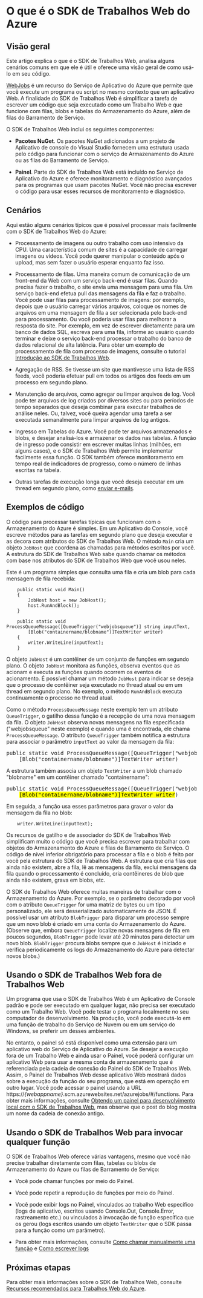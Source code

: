 <properties 
	pageTitle="O que é o SDK de Trabalhos Web do Azure" 
	description="Uma introdução ao SDK de Trabalhos Web do Azure. Explica o que é o SDK, cenários típicos em que ele é útil e exemplos de código." 
	services="app-service\web, storage" 
	documentationCenter=".net" 
	authors="tdykstra" 
	manager="wpickett" 
	editor="jimbe"/>

<tags 
	ms.service="app-service-web" 
	ms.workload="web" 
	ms.tgt_pltfrm="na" 
	ms.devlang="na" 
	ms.topic="article" 
	ms.date="06/29/2015" 
	ms.author="tdykstra"/>

# O que é o SDK de Trabalhos Web do Azure

## <a id="overview"></a>Visão geral

Este artigo explica o que é o SDK de Trabalhos Web, analisa alguns cenários comuns em que ele é útil e oferece uma visão geral de como usá-lo em seu código.

[WebJobs](websites-webjobs-resources.md) é um recurso do Serviço de Aplicativo do Azure que permite que você execute um programa ou script no mesmo contexto que um aplicativo Web. A finalidade do SDK de Trabalhos Web é simplificar a tarefa de escrever um código que seja executado como um Trabalho Web e que funcione com filas, blobs e tabelas do Armazenamento do Azure, além de filas do Barramento de Serviço.

O SDK de Trabalhos Web inclui os seguintes componentes:

* **Pacotes NuGet**. Os pacotes NuGet adicionados a um projeto de Aplicativo de console do Visual Studio fornecem uma estrutura usada pelo código para funcionar com o serviço de Armazenamento do Azure ou as filas do Barramento de Serviço.   
  
* **Painel**. Parte do SDK de Trabalhos Web está incluído no Serviço de Aplicativo do Azure e oferece monitoramento e diagnóstico avançados para os programas que usam pacotes NuGet. Você não precisa escrever o código para usar esses recursos de monitoramento e diagnóstico.

## <a id="scenarios"></a>Cenários

Aqui estão alguns cenários típicos que é possível processar mais facilmente com o SDK de Trabalhos Web do Azure:

* Processamento de imagens ou outro trabalho com uso intensivo da CPU. Uma característica comum de sites é a capacidade de carregar imagens ou vídeos. Você pode querer manipular o conteúdo após o upload, mas sem fazer o usuário esperar enquanto faz isso.

* Processamento de filas. Uma maneira comum de comunicação de um front-end da Web com um serviço back-end é usar filas. Quando precisa fazer o trabalho, o site envia uma mensagem para uma fila. Um serviço back-end efetua pull das mensagens da fila e faz o trabalho. Você pode usar filas para processamento de imagens: por exemplo, depois que o usuário carregar vários arquivos, coloque os nomes de arquivos em uma mensagem de fila a ser selecionada pelo back-end para processamento. Ou você poderia usar filas para melhorar a resposta do site. Por exemplo, em vez de escrever diretamente para um banco de dados SQL, escreva para uma fila, informe ao usuário quando terminar e deixe o serviço back-end processar o trabalho do banco de dados relacional de alta latência. Para obter um exemplo de processamento de fila com processo de imagens, consulte o tutorial [Introdução ao SDK de Trabalhos Web](websites-dotnet-webjobs-sdk-get-started.md).

* Agregação de RSS. Se tivesse um site que mantivesse uma lista de RSS feeds, você poderia efetuar pull em todos os artigos dos feeds em um processo em segundo plano.

* Manutenção de arquivos, como agregar ou limpar arquivos de log. Você pode ter arquivos de log criados por diversos sites ou para períodos de tempo separados que deseja combinar para executar trabalhos de análise neles. Ou, talvez, você queira agendar uma tarefa a ser executada semanalmente para limpar arquivos de log antigos.

* Ingresso em Tabelas do Azure. Você pode ter arquivos armazenados e blobs, e desejar analisá-los e armazenar os dados nas tabelas. A função de ingresso pode consistir em escrever muitas linhas (milhões, em alguns casos), e o SDK de Trabalhos Web permite implementar facilmente essa função. O SDK também oferece monitoramento em tempo real de indicadores de progresso, como o número de linhas escritas na tabela.

* Outras tarefas de execução longa que você deseja executar em um thread em segundo plano, como [enviar e-mails](https://github.com/victorhurdugaci/AzureWebJobsSamples/tree/master/SendEmailOnFailure).

## <a id="code"></a> Exemplos de código

O código para processar tarefas típicas que funcionam com o Armazenamento do Azure é simples. Em um Aplicativo do Console, você escreve métodos para as tarefas em segundo plano que deseja executar e as decora com atributos do SDK de Trabalhos Web. O método `Main` cria um objeto `JobHost` que coordena as chamadas para métodos escritos por você. A estrutura do SDK de Trabalhos Web sabe quando chamar os métodos com base nos atributos do SDK de Trabalhos Web que você usou neles.

Este é um programa simples que consulta uma fila e cria um blob para cada mensagem de fila recebida:

		public static void Main()
		{
		    JobHost host = new JobHost();
		    host.RunAndBlock();
		}

		public static void ProcessQueueMessage([QueueTrigger("webjobsqueue")] string inputText, 
            [Blob("containername/blobname")]TextWriter writer)
		{
		    writer.WriteLine(inputText);
		}

O objeto `JobHost` é um contêiner de um conjunto de funções em segundo plano. O objeto `JobHost` monitora as funções, observa eventos que as acionam e executa as funções quando ocorrem os eventos de acionamento. É possível chamar um método `JobHost` para indicar se deseja que o processo de contêiner seja executado no thread atual ou em um thread em segundo plano. No exemplo, o método `RunAndBlock` executa continuamente o processo no thread atual.

Como o método `ProcessQueueMessage` neste exemplo tem um atributo `QueueTrigger`, o gatilho dessa função é a recepção de uma nova mensagem da fila. O objeto `JobHost` observa novas mensagens na fila especificada ("webjobsqueue" neste exemplo) e quando uma é encontrada, ele chama `ProcessQueueMessage`. O atributo `QueueTrigger` também notifica a estrutura para associar o parâmetro `inputText` ao valor da mensagem da fila:

<pre class="prettyprint">public static void ProcessQueueMessage([QueueTrigger("webjobsqueue")]] <mark>string inputText</mark>, 
    [Blob("containername/blobname")]TextWriter writer)</pre>

A estrutura também associa um objeto `TextWriter` a um blob chamado "blobname" em um contêiner chamado "containername":

<pre class="prettyprint">public static void ProcessQueueMessage([QueueTrigger("webjobsqueue")]] string inputText, 
    <mark>[Blob("containername/blobname")]TextWriter writer</mark>)</pre>

Em seguida, a função usa esses parâmetros para gravar o valor da mensagem da fila no blob:

		writer.WriteLine(inputText);

Os recursos de gatilho e de associador do SDK de Trabalhos Web simplificam muito o código que você precisa escrever para trabalhar com objetos do Armazenamento do Azure e filas de Barramento de Serviço. O código de nível inferior obrigatório para processar a fila e o blob é feito por você pela estrutura do SDK de Trabalhos Web. A estrutura que cria filas que ainda não existem, abre a fila, lê as mensagens da fila, exclui mensagens da fila quando o processamento é concluído, cria contêineres de blob que ainda não existem, grava em blobs, etc.

O SDK de Trabalhos Web oferece muitas maneiras de trabalhar com o Armazenamento do Azure. Por exemplo, se o parâmetro decorado por você com o atributo `QueueTrigger` for uma matriz de bytes ou um tipo personalizado, ele será desserializado automaticamente de JSON. É possível usar um atributo `BlobTrigger` para disparar um processo sempre que um novo blob é criado em uma conta do Armazenamento do Azure. (Observe que, embora `QueueTrigger` localize novas mensagens de fila em poucos segundos, `BlobTrigger` pode levar até 20 minutos para detectar um novo blob. `BlobTrigger` procura blobs sempre que o `JobHost` é iniciado e verifica periodicamente os logs do Armazenamento do Azure para detectar novos blobs.)

## <a id="workerrole"></a> Usando o SDK de Trabalhos Web fora de Trabalhos Web

Um programa que usa o SDK de Trabalhos Web é um Aplicativo de Console padrão e pode ser executado em qualquer lugar, não precisa ser executado como um Trabalho Web. Você pode testar o programa localmente no seu computador de desenvolvimento. Na produção, você pode executá-lo em uma função de trabalho do Serviço de Nuvem ou em um serviço do Windows, se preferir um desses ambientes.

No entanto, o painel só está disponível como uma extensão para um aplicativo web do Serviço de Aplicativo do Azure. Se desejar a execução fora de um Trabalho Web e ainda usar o Painel, você poderá configurar um aplicativo Web para usar a mesma conta de armazenamento que é referenciada pela cadeia de conexão do Painel do SDK de Trabalhos Web. Assim, o Painel de Trabalhos Web desse aplicativo Web mostrará dados sobre a execução da função do seu programa, que está em operação em outro lugar. Você pode acessar o painel usando a URL https://*{webappname}*.scm.azurewebsites.net/azurejobs/#/functions. Para obter mais informações, consulte [Obtendo um painel para desenvolvimento local com o SDK de Trabalhos Web](http://blogs.msdn.com/b/jmstall/archive/2014/01/27/getting-a-dashboard-for-local-development-with-the-webjobs-sdk.aspx), mas observe que o post do blog mostra um nome da cadeia de conexão antigo.

## <a id="nostorage"></a>Usando o SDK de Trabalhos Web para invocar qualquer função

O SDK de Trabalhos Web oferece várias vantagens, mesmo que você não precise trabalhar diretamente com filas, tabelas ou blobs de Armazenamento do Azure ou filas de Barramento de Serviço:

* Você pode chamar funções por meio do Painel.
* Você pode repetir a reprodução de funções por meio do Painel.
* Você pode exibir logs no Painel, vinculados ao trabalho Web específico (logs de aplicativo, escritos usando Console.Out, Console.Error, rastreamento etc.) ou vinculados à invocação de função específica que os gerou (logs escritos usando um objeto `TextWriter` que o SDK passa para a função como um parâmetro). 

* Para obter mais informações, consulte [Como chamar manualmente uma função](websites-dotnet-webjobs-sdk-storage-queues-how-to.md#manual) e [Como escrever logs](websites-dotnet-webjobs-sdk-storage-queues-how-to.md#logs)

## <a id="nextsteps"></a>Próximas etapas

Para obter mais informações sobre o SDK de Trabalhos Web, consulte [Recursos recomendados para Trabalhos Web do Azure](http://go.microsoft.com/fwlink/?linkid=390226).
 

<!---HONumber=July15_HO4-->